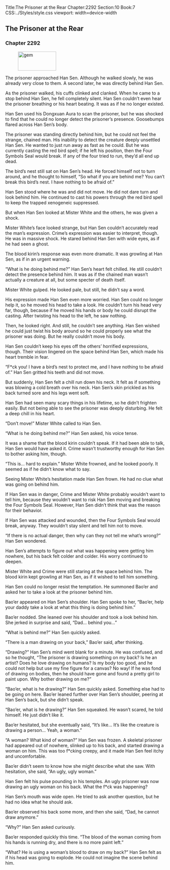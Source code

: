 Title:The Prisoner at the Rear 
Chapter:2292 
Section:10 
Book:7 
CSS:../Styles/style.css 
viewport: width=device-width
  
## The Prisoner at the Rear
### Chapter 2292 
<figure>
	<img src="../Images/gem.gif" alt="gem" id="gem" width="120" height="60" />
</figure>
  

  
  The prisoner approached Han Sen. Although he walked slowly, he was already very close to them. A second later, he was directly behind Han Sen.

As the prisoner walked, his cuffs clinked and clanked. When he came to a stop behind Han Sen, he fell completely silent. Han Sen couldn’t even hear the prisoner breathing or his heart beating. It was as if he no longer existed.

Han Sen used his Dongxuan Aura to scan the prisoner, but he was shocked to find that he could no longer detect the prisoner’s presence. Goosebumps flared across Han Sen’s body.

The prisoner was standing directly behind him, but he could not feel the strange, chained man. His inability to detect the creature deeply unsettled Han Sen. He wanted to just run away as fast as he could. But he was currently casting the red bird spell; if he left his position, then the Four Symbols Seal would break. If any of the four tried to run, they’d all end up dead.

The bird’s nest still sat on Han Sen’s head. He forced himself not to turn around, and he thought to himself, “So what if you are behind me? You can’t break this bird’s nest. I have nothing to be afraid of.”

Han Sen stood where he was and did not move. He did not dare turn and look behind him. He continued to cast his powers through the red bird spell to keep the trapped xenogeneic suppressed.

But when Han Sen looked at Mister White and the others, he was given a shock.

Mister White’s face looked strange, but Han Sen couldn’t accurately read the man’s expression. Crime’s expression was easier to interpret, though. He was in massive shock. He stared behind Han Sen with wide eyes, as if he had seen a ghost.

The blood kirin’s response was even more dramatic. It was growling at Han Sen, as if in an urgent warning.

“What is he doing behind me?” Han Sen’s heart felt chilled. He still couldn’t detect the presence behind him. It was as if the chained man wasn’t actually a creature at all, but some specter of death itself.

Mister White gulped. He looked pale, but still, he didn’t say a word.

His expression made Han Sen even more worried. Han Sen could no longer help it, so he moved his head to take a look. He couldn’t turn his head very far, though, because if he moved his hands or body he could disrupt the casting. After twisting his head to the left, he saw nothing.

Then, he looked right. And still, he couldn’t see anything. Han Sen wished he could just twist his body around so he could properly see what the prisoner was doing. But he really couldn’t move his body.

Han Sen couldn’t keep his eyes off the others’ horrified expressions, though. Their vision lingered on the space behind Han Sen, which made his heart tremble in fear.

“F*ck you! I have a bird’s nest to protect me, and I have nothing to be afraid of.” Han Sen gritted his teeth and did not move.

But suddenly, Han Sen felt a chill run down his neck. It felt as if something was blowing a cold breath over his neck. Han Sen’s skin prickled as his back turned sore and his legs went soft.

Han Sen had seen many scary things in his lifetime, so he didn’t frighten easily. But not being able to see the prisoner was deeply disturbing. He felt a deep chill in his heart.

“Don’t move!” Mister White called to Han Sen.

“What is he doing behind me?” Han Sen asked, his voice tense.

It was a shame that the blood kirin couldn’t speak. If it had been able to talk, Han Sen would have asked it. Crime wasn’t trustworthy enough for Han Sen to bother asking him, though.

“This is… hard to explain.” Mister White frowned, and he looked poorly. It seemed as if he didn’t know what to say.

Seeing Mister White’s hesitation made Han Sen frown. He had no clue what was going on behind him.

If Han Sen was in danger, Crime and Mister White probably wouldn’t want to tell him, because they wouldn’t want to risk Han Sen moving and breaking the Four Symbols Seal. However, Han Sen didn’t think that was the reason for their behavior.

If Han Sen was attacked and wounded, then the Four Symbols Seal would break, anyway. They wouldn’t stay silent and tell him not to move.

“If there is no actual danger, then why can they not tell me what’s wrong?” Han Sen wondered.

Han Sen’s attempts to figure out what was happening were getting him nowhere, but his back felt colder and colder. His worry continued to deepen.

Mister White and Crime were still staring at the space behind him. The blood kirin kept growling at Han Sen, as if it wished to tell him something.

Han Sen could no longer resist the temptation. He summoned Bao’er and asked her to take a look at the prisoner behind him.

Bao’er appeared on Han Sen’s shoulder. Han Sen spoke to her, “Bao’er, help your daddy take a look at what this thing is doing behind him.”

Bao’er nodded. She leaned over his shoulder and took a look behind him. She jerked in surprise and said, “Dad… behind you…”

“What is behind me?” Han Sen quickly asked.

“There is a man drawing on your back,” Bao’er said, after thinking.

“Drawing?” Han Sen’s mind went blank for a minute. He was confused, and so he thought, “The prisoner is drawing something on my back? Is he an artist? Does he love drawing on humans? Is my body too good, and he could not help but use my fine figure for a canvas? No way! If he was fond of drawing on bodies, then he should have gone and found a pretty girl to paint upon. Why bother drawing on me?”

“Bao’er, what is he drawing?” Han Sen quickly asked. Something else had to be going on here. Bao’er leaned further over Han Sen’s shoulder, peering at Han Sen’s back, but she didn’t speak.

“Bao’er, what is he drawing?” Han Sen squeaked. He wasn’t scared, he told himself. He just didn’t like it.

Bao’er hesitated, but she eventually said, “It’s like… It’s like the creature is drawing a person… Yeah, a woman.”

“A woman? What kind of woman?” Han Sen was frozen. A skeletal prisoner had appeared out of nowhere, slinked up to his back, and started drawing a woman on him. This was too f*cking creepy, and it made Han Sen feel itchy and uncomfortable.

Bao’er didn’t seem to know how she might describe what she saw. With hesitation, she said, “An ugly, ugly woman.”

Han Sen felt his pulse pounding in his temples. An ugly prisoner was now drawing an ugly woman on his back. What the f*ck was happening?

Han Sen’s mouth was wide open. He tried to ask another question, but he had no idea what he should ask.

Bao’er observed his back some more, and then she said, “Dad, he cannot draw anymore.”

“Why?” Han Sen asked curiously.

Bao’er responded quickly this time. “The blood of the woman coming from his hands is running dry, and there is no more paint left.”

“What? He is using a woman’s blood to draw on my back?” Han Sen felt as if his head was going to explode. He could not imagine the scene behind him.
